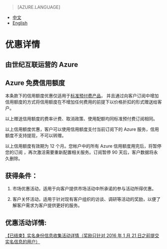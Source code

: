 <properties
	pageTitle="优惠详情 - Microsoft Azure"
    description="优惠详情 - Azure 免费信用额度"
    services=""
    documentationCenter=""
    authors=""
    manager=""
    editor=""
    tags=""/>

<tags ms.service="legal" ms.date="" wacn.date="" wacn.lang="cn"/>

> [AZURE.LANGUAGE]
- [中文](/offers/azure-monetary-credit/)
- [English](/offers/azure-monetary-credit-en/)
# 优惠详情

## 由世纪互联运营的 Azure

## Azure 免费信用额度

本条款下的信用额度优惠仅适用于[标准预付费产品](/offers/ms-mc-arz-33p/)， 并且通过向客户订阅中增加信用额度的方式将信用额度在不增加任何费用的前提下以价格折扣的形式赠送给客户。

以上赠送信用额度的费率计费、取消政策、使用配额均同标准预付费订阅相同。

以上信用额度优惠，客户可以使用信用额度支付当前订阅下的 Azure 服务，信用额度不支持提现，不可以转赠。

以上信用额度有效期为 12 个月。您帐户中的所有 Azure 信用额度用完后，将暂停您的订阅 ，再次激活需要重新配置相关服务。订阅暂停 90 天后，客户数据将永久删除。

## 获得条件：

1. 市场优惠活动，适用于向客户提供市场活动中所承诺的参与活动所得优惠。

2. 客户关怀活动，适用于针对现有客户组织的访谈、调研等活动的奖励，以便了解客户需求为客户提供更好的服务。

## 优惠活动详情:

[【已结束】实名身份信息收集活动详情（奖励只针对 2016 年 1 月 21 日之前提交实名信息的用户）](/support/real-name-annoucement/)
